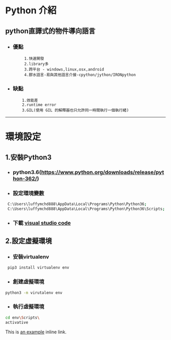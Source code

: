 # Python 介紹
## python直譯式的物件導向語言

* ### 優點
           1.快速開發
           2.library多
           3.跨平台 - windows,linux,osx,android
           4.膠水語言-易與其他語言介接-cpython/jython/IRONpython
          
* ### 缺點
          1.效能差
          2.runtime error
          3.GIL(使用 GIL 的解釋器也只允許同一時間執行一個執行緒)



***

# 環境設定
## 1.安裝Python3
  * ### python3.6(https://www.python.org/downloads/release/python-362/)
  
  * ### 設定環境變數
```sh      
 C:\Users\luffymchd888\AppData\Local\Programs\Python\Python36;
 C:\Users\luffymchd888\AppData\Local\Programs\Python\Python36\Scripts;
```
  * ### 下載 [visual studio code](https://code.visualstudio.com/download)

## 2.設定虛擬環境
  * ### 安裝virtualenv
 
 ```sh
  pip3 install virtualenv env
  ```
  * ### 創建虛擬環境
  ```sh
  python3 -m virutalenv env 
  ```
  
  * ### 執行虛擬環境
  ```sh
  cd env\Scripts\
  activative
  ```
This is [an example](http://example.com/ "Title") inline link.
